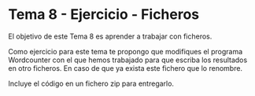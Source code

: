 # Tema 8 - Ejercicio -  Ficheros

El objetivo de este Tema 8 es aprender a trabajar con ficheros.

Como ejercicio para este tema te propongo que modifiques el programa Wordcounter con el que hemos trabajado para que escriba los resultados en otro ficheros. En caso de que ya exista este fichero que lo renombre. 

Incluye el código en un fichero zip para entregarlo.

